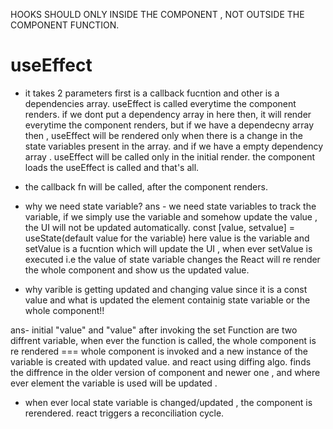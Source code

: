 HOOKS SHOULD ONLY INSIDE THE COMPONENT , NOT OUTSIDE THE COMPONENT FUNCTION.
# useEffect
- it takes 2 parameters first is a callback fucntion and other is a dependencies array.
useEffect is called everytime the component renders. if we dont put a dependency array in here then, it will render everytime the component renders, but if we have a dependecny array then , useEffect will be rendered only when there is a change in the state variables present in the array. and if we have a empty dependency array . useEffect will be called only in the initial render. the component loads the useEffect is called and that's all.
- the callback fn will be called, after the component renders. 


- why we need state variable?
ans - we need state variables to track the variable, if we simply use the variable and somehow update the value , the UI will not be updated automatically. 
const [value, setvalue] = useState(default value for the variable)
here value is the variable and setValue is a fucntion which will update the UI ,
when ever setValue is executed i.e the value of  state variable changes the React will re render the  whole component and show us the updated value.

- why varible is getting updated and changing value since it is a const value and what is updated the element containig state variable or the whole component!!

ans- initial "value" and "value" after invoking the set Function are two diffrent variable, when ever the function is called, the whole component is re rendered === whole component is invoked and a new instance of the variable is created with updated value. and react using diffing algo. finds the diffrence in the older version of component and newer one , and where ever element the variable is used will be updated . 

* when ever local state variable is changed/updated , the component is rerendered. react triggers a reconciliation cycle.